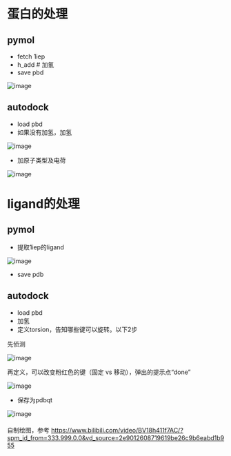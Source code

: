 # 蛋白的处理
## pymol
- fetch 1iep
- h_add  # 加氢
- save pbd

![image](https://user-images.githubusercontent.com/41554601/219828048-8b2093ae-d722-47b1-8cbe-627d78f7f474.png)

## autodock
- load pbd
- 如果没有加氢，加氢

![image](https://user-images.githubusercontent.com/41554601/219828128-cca767c4-0ae4-4744-8931-2eac50c800a7.png)

- 加原子类型及电荷

![image](https://user-images.githubusercontent.com/41554601/219828161-6d1f87d3-9195-4e7b-8a1b-ec0ba126e1cb.png)

# ligand的处理
## pymol
- 提取1iep的ligand

![image](https://user-images.githubusercontent.com/41554601/219828411-a996b69d-2dfa-4ce1-9180-e2a440755ddc.png)

- save pdb

## autodock
- load pbd
- 加氢
- 定义torsion，告知哪些键可以旋转。以下2步

先侦测

![image](https://user-images.githubusercontent.com/41554601/219828489-3a14d019-511a-43cc-b1b0-78efa65bbe95.png)

再定义，可以改变粉红色的键（固定 vs 移动），弹出的提示点“done”

![image](https://user-images.githubusercontent.com/41554601/219828579-cde6259e-09a9-4cf0-93a7-02fa7b451318.png)

- 保存为pdbqt

![image](https://user-images.githubusercontent.com/41554601/219828667-fca68ee2-0a2d-43ea-a4a7-c1ee042b2015.png)

####
自制绘图，参考
https://www.bilibili.com/video/BV18h411f7AC/?spm_id_from=333.999.0.0&vd_source=2e9012608719619be26c9b6eabd1b955

